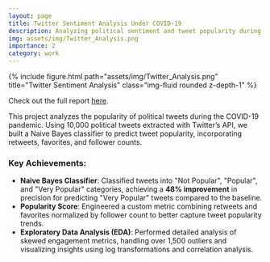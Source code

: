 ```yaml
---
layout: page
title: Twitter Sentiment Analysis Under COVID-19
description: Analyzing political sentiment and tweet popularity during the pandemic.
img: assets/img/Twitter_Analysis.png
importance: 2
category: work
---
```


<div class="row">
    <div class="col-sm mt-3 mt-md-0">
        {% include figure.html path="assets/img/Twitter_Analysis.png" title="Twitter Sentiment Analysis" class="img-fluid rounded z-depth-1" %}
    </div>
</div>

Check out the full report [here](https://drive.google.com/file/d/13YD3Vb4k0vSMUJ0LCmSpLQ4Vg15xQCUG/view?usp=sharing).

This project analyzes the popularity of political tweets during the COVID-19 pandemic. Using 10,000 political tweets extracted with Twitter’s API, we built a Naive Bayes classifier to predict tweet popularity, incorporating retweets, favorites, and follower counts.

### Key Achievements:
- **Naive Bayes Classifier**: Classified tweets into "Not Popular", "Popular", and "Very Popular" categories, achieving a **48% improvement** in precision for predicting "Very Popular" tweets compared to the baseline.
- **Popularity Score**: Engineered a custom metric combining retweets and favorites normalized by follower count to better capture tweet popularity trends.
- **Exploratory Data Analysis (EDA)**: Performed detailed analysis of skewed engagement metrics, handling over 1,500 outliers and visualizing insights using log transformations and correlation analysis.